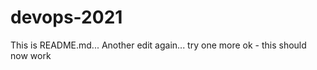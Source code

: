 # devops-2021
This is README.md...
Another edit again...
try one more ok - this should now work




